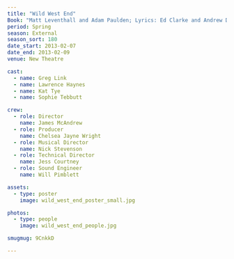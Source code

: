 ```yaml
---
title: "Wild West End"
Book: "Matt Leventhall and Adam Paulden; Lyrics: Ed Clarke and Andrew Doyle"
period: Spring
season: External
season_sort: 180
date_start: 2013-02-07
date_end: 2013-02-09
venue: New Theatre

cast:
  - name: Greg Link
  - name: Lawrence Haynes
  - name: Kat Tye
  - name: Sophie Tebbutt

crew:
  - role: Director
    name: James McAndrew
  - role: Producer
    name: Chelsea Jayne Wright
  - role: Musical Director
    name: Nick Stevenson
  - role: Technical Director
    name: Jess Courtney
  - role: Sound Engineer
    name: Will Pimblett

assets:
  - type: poster
    image: wild_west_end_poster_small.jpg

photos:
  - type: people
    image: wild_west_end_people.jpg

smugmug: 9CnkkD

---
```


